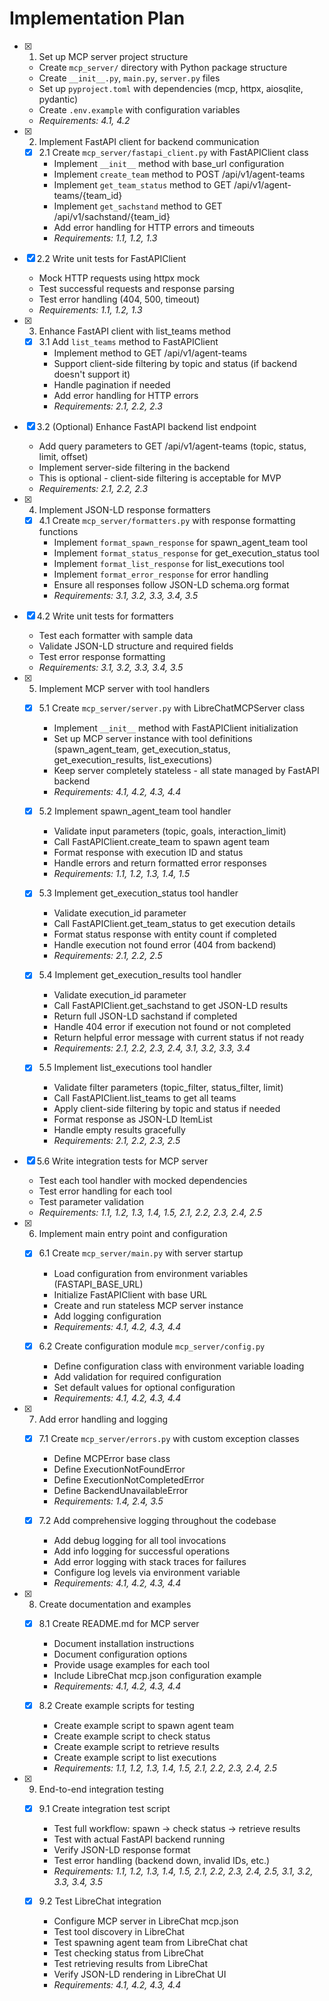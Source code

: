 # Implementation Plan

- [x] 1. Set up MCP server project structure
  - Create `mcp_server/` directory with Python package structure
  - Create `__init__.py`, `main.py`, `server.py` files
  - Set up `pyproject.toml` with dependencies (mcp, httpx, aiosqlite, pydantic)
  - Create `.env.example` with configuration variables
  - _Requirements: 4.1, 4.2_

- [x] 2. Implement FastAPI client for backend communication
  - [x] 2.1 Create `mcp_server/fastapi_client.py` with FastAPIClient class
    - Implement `__init__` method with base_url configuration
    - Implement `create_team` method to POST /api/v1/agent-teams
    - Implement `get_team_status` method to GET /api/v1/agent-teams/{team_id}
    - Implement `get_sachstand` method to GET /api/v1/sachstand/{team_id}
    - Add error handling for HTTP errors and timeouts
    - _Requirements: 1.1, 1.2, 1.3_

- [x] 2.2 Write unit tests for FastAPIClient
    - Mock HTTP requests using httpx mock
    - Test successful requests and response parsing
    - Test error handling (404, 500, timeout)
    - _Requirements: 1.1, 1.2, 1.3_

- [x] 3. Enhance FastAPI client with list_teams method
  - [x] 3.1 Add `list_teams` method to FastAPIClient
    - Implement method to GET /api/v1/agent-teams
    - Support client-side filtering by topic and status (if backend doesn't support it)
    - Handle pagination if needed
    - Add error handling for HTTP errors
    - _Requirements: 2.1, 2.2, 2.3_

- [x] 3.2 (Optional) Enhance FastAPI backend list endpoint
    - Add query parameters to GET /api/v1/agent-teams (topic, status, limit, offset)
    - Implement server-side filtering in the backend
    - This is optional - client-side filtering is acceptable for MVP
    - _Requirements: 2.1, 2.2, 2.3_

- [x] 4. Implement JSON-LD response formatters
  - [x] 4.1 Create `mcp_server/formatters.py` with response formatting functions
    - Implement `format_spawn_response` for spawn_agent_team tool
    - Implement `format_status_response` for get_execution_status tool
    - Implement `format_list_response` for list_executions tool
    - Implement `format_error_response` for error handling
    - Ensure all responses follow JSON-LD schema.org format
    - _Requirements: 3.1, 3.2, 3.3, 3.4, 3.5_

- [x] 4.2 Write unit tests for formatters
    - Test each formatter with sample data
    - Validate JSON-LD structure and required fields
    - Test error response formatting
    - _Requirements: 3.1, 3.2, 3.3, 3.4, 3.5_

- [x] 5. Implement MCP server with tool handlers
  - [x] 5.1 Create `mcp_server/server.py` with LibreChatMCPServer class
    - Implement `__init__` method with FastAPIClient initialization
    - Set up MCP server instance with tool definitions (spawn_agent_team, get_execution_status, get_execution_results, list_executions)
    - Keep server completely stateless - all state managed by FastAPI backend
    - _Requirements: 4.1, 4.2, 4.3, 4.4_

  - [x] 5.2 Implement spawn_agent_team tool handler
    - Validate input parameters (topic, goals, interaction_limit)
    - Call FastAPIClient.create_team to spawn agent team
    - Format response with execution ID and status
    - Handle errors and return formatted error responses
    - _Requirements: 1.1, 1.2, 1.3, 1.4, 1.5_

  - [x] 5.3 Implement get_execution_status tool handler
    - Validate execution_id parameter
    - Call FastAPIClient.get_team_status to get execution details
    - Format status response with entity count if completed
    - Handle execution not found error (404 from backend)
    - _Requirements: 2.1, 2.2, 2.5_

  - [x] 5.4 Implement get_execution_results tool handler
    - Validate execution_id parameter
    - Call FastAPIClient.get_sachstand to get JSON-LD results
    - Return full JSON-LD sachstand if completed
    - Handle 404 error if execution not found or not completed
    - Return helpful error message with current status if not ready
    - _Requirements: 2.1, 2.2, 2.3, 2.4, 3.1, 3.2, 3.3, 3.4_

  - [x] 5.5 Implement list_executions tool handler
    - Validate filter parameters (topic_filter, status_filter, limit)
    - Call FastAPIClient.list_teams to get all teams
    - Apply client-side filtering by topic and status if needed
    - Format response as JSON-LD ItemList
    - Handle empty results gracefully
    - _Requirements: 2.1, 2.2, 2.3, 2.5_

- [x] 5.6 Write integration tests for MCP server
    - Test each tool handler with mocked dependencies
    - Test error handling for each tool
    - Test parameter validation
    - _Requirements: 1.1, 1.2, 1.3, 1.4, 1.5, 2.1, 2.2, 2.3, 2.4, 2.5_

- [x] 6. Implement main entry point and configuration
  - [x] 6.1 Create `mcp_server/main.py` with server startup
    - Load configuration from environment variables (FASTAPI_BASE_URL)
    - Initialize FastAPIClient with base URL
    - Create and run stateless MCP server instance
    - Add logging configuration
    - _Requirements: 4.1, 4.2, 4.3, 4.4_

  - [x] 6.2 Create configuration module `mcp_server/config.py`
    - Define configuration class with environment variable loading
    - Add validation for required configuration
    - Set default values for optional configuration
    - _Requirements: 4.1, 4.2, 4.3, 4.4_

- [x] 7. Add error handling and logging
  - [x] 7.1 Create `mcp_server/errors.py` with custom exception classes
    - Define MCPError base class
    - Define ExecutionNotFoundError
    - Define ExecutionNotCompletedError
    - Define BackendUnavailableError
    - _Requirements: 1.4, 2.4, 3.5_

  - [x] 7.2 Add comprehensive logging throughout the codebase
    - Add debug logging for all tool invocations
    - Add info logging for successful operations
    - Add error logging with stack traces for failures
    - Configure log levels via environment variable
    - _Requirements: 4.1, 4.2, 4.3, 4.4_

- [x] 8. Create documentation and examples
  - [x] 8.1 Create README.md for MCP server
    - Document installation instructions
    - Document configuration options
    - Provide usage examples for each tool
    - Include LibreChat mcp.json configuration example
    - _Requirements: 4.1, 4.2, 4.3, 4.4_

  - [x] 8.2 Create example scripts for testing
    - Create example script to spawn agent team
    - Create example script to check status
    - Create example script to retrieve results
    - Create example script to list executions
    - _Requirements: 1.1, 1.2, 1.3, 1.4, 1.5, 2.1, 2.2, 2.3, 2.4, 2.5_

- [x] 9. End-to-end integration testing
  - [x] 9.1 Create integration test script
    - Test full workflow: spawn → check status → retrieve results
    - Test with actual FastAPI backend running
    - Verify JSON-LD response format
    - Test error handling (backend down, invalid IDs, etc.)
    - _Requirements: 1.1, 1.2, 1.3, 1.4, 1.5, 2.1, 2.2, 2.3, 2.4, 2.5, 3.1, 3.2, 3.3, 3.4, 3.5_

  - [x] 9.2 Test LibreChat integration
    - Configure MCP server in LibreChat mcp.json
    - Test tool discovery in LibreChat
    - Test spawning agent team from LibreChat chat
    - Test checking status from LibreChat
    - Test retrieving results from LibreChat
    - Verify JSON-LD rendering in LibreChat UI
    - _Requirements: 4.1, 4.2, 4.3, 4.4_

